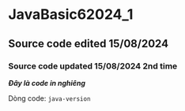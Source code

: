 # JavaBasic62024_1
## Source code edited 15/08/2024
### Source code updated 15/08/2024 2nd time

***Đây là code in nghiêng***

Dòng code: ```java-version```


